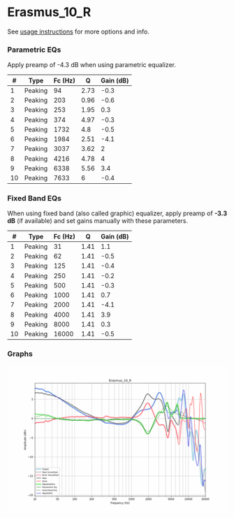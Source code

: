 # Erasmus_10_R
See [usage instructions](https://github.com/jaakkopasanen/AutoEq#usage) for more options and info.

### Parametric EQs
Apply preamp of -4.3 dB when using parametric equalizer.

|   # | Type    |   Fc (Hz) |    Q |   Gain (dB) |
|-----|---------|-----------|------|-------------|
|   1 | Peaking |        94 | 2.73 |        -0.3 |
|   2 | Peaking |       203 | 0.96 |        -0.6 |
|   3 | Peaking |       253 | 1.95 |         0.3 |
|   4 | Peaking |       374 | 4.97 |        -0.3 |
|   5 | Peaking |      1732 | 4.8  |        -0.5 |
|   6 | Peaking |      1984 | 2.51 |        -4.1 |
|   7 | Peaking |      3037 | 3.62 |         2   |
|   8 | Peaking |      4216 | 4.78 |         4   |
|   9 | Peaking |      6338 | 5.56 |         3.4 |
|  10 | Peaking |      7633 | 6    |        -0.4 |

### Fixed Band EQs
When using fixed band (also called graphic) equalizer, apply preamp of **-3.3 dB** (if available) and set gains manually with these parameters.

|   # | Type    |   Fc (Hz) |    Q |   Gain (dB) |
|-----|---------|-----------|------|-------------|
|   1 | Peaking |        31 | 1.41 |         1.1 |
|   2 | Peaking |        62 | 1.41 |        -0.5 |
|   3 | Peaking |       125 | 1.41 |        -0.4 |
|   4 | Peaking |       250 | 1.41 |        -0.2 |
|   5 | Peaking |       500 | 1.41 |        -0.3 |
|   6 | Peaking |      1000 | 1.41 |         0.7 |
|   7 | Peaking |      2000 | 1.41 |        -4.1 |
|   8 | Peaking |      4000 | 1.41 |         3.9 |
|   9 | Peaking |      8000 | 1.41 |         0.3 |
|  10 | Peaking |     16000 | 1.41 |        -0.5 |

### Graphs
![](./Erasmus_10_R.png)
